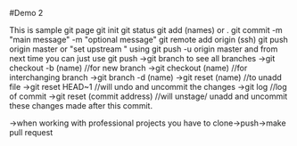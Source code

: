 #Demo 2

This is sample git page 
git init
git status
git add (names) or .
git commit -m "main message" -m "optional message"
git remote add origin (ssh)
git push origin master or "set upstream " using git push -u origin master and from next time you can just use git push
->git branch to see all branches
->git checkout -b (name) //for new branch
->git checkout (name) //for interchanging branch
->git branch -d (name)
->git reset (name) //to unadd file
->git reset HEAD~1 //will undo and uncommit the changes
->git log //log of commit
->git reset (commit address) //will unstage/ unadd  and uncommit these changes made after this commit.


->when working with professional projects you have to clone->push->make pull request